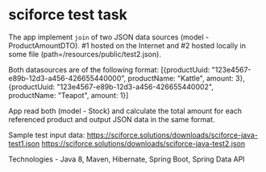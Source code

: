 # sciforce test task

The app implement `join` of two JSON data sources (model - ProductAmountDTO). 
#1 hosted on the Internet and #2 hosted locally in some file (path=/resources/public/test2.json).

Both datasources are of the following format:
[{productUuid: "123e4567-e89b-12d3-a456-426655440000", productName: "Kattle", amount: 3},{productUuid: "123e4567-e89b-12d3-a456-426655440002", productName: "Teapot", amount: 1}]

App read both (model - Stock) and calculate the total amount for each referenced product and output JSON data in the same format.

Sample test input data:
https://sciforce.solutions/downloads/sciforce-java-test1.json
https://sciforce.solutions/downloads/sciforce-java-test2.json

Technologies - Java 8, Maven, Hibernate, Spring Boot, Spring Data API

